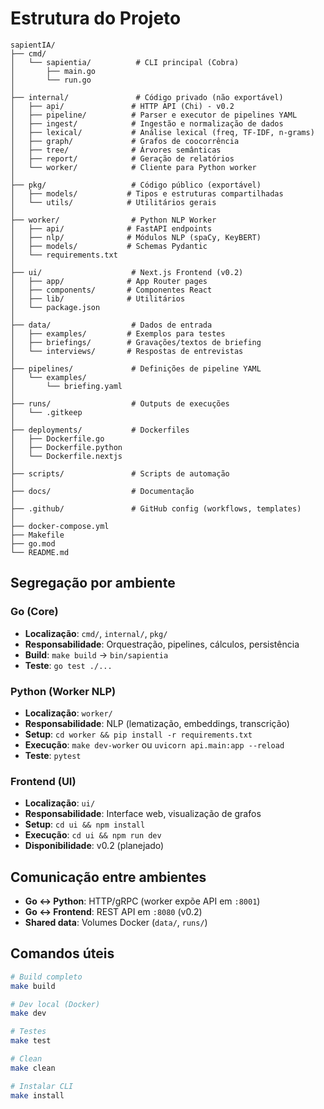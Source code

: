 # Estrutura do Projeto

```
sapientIA/
├── cmd/
│   └── sapientia/          # CLI principal (Cobra)
│       ├── main.go
│       └── run.go
│
├── internal/               # Código privado (não exportável)
│   ├── api/               # HTTP API (Chi) - v0.2
│   ├── pipeline/          # Parser e executor de pipelines YAML
│   ├── ingest/            # Ingestão e normalização de dados
│   ├── lexical/           # Análise lexical (freq, TF-IDF, n-grams)
│   ├── graph/             # Grafos de coocorrência
│   ├── tree/              # Árvores semânticas
│   ├── report/            # Geração de relatórios
│   └── worker/            # Cliente para Python worker
│
├── pkg/                   # Código público (exportável)
│   ├── models/           # Tipos e estruturas compartilhadas
│   └── utils/            # Utilitários gerais
│
├── worker/                # Python NLP Worker
│   ├── api/              # FastAPI endpoints
│   ├── nlp/              # Módulos NLP (spaCy, KeyBERT)
│   ├── models/           # Schemas Pydantic
│   └── requirements.txt
│
├── ui/                    # Next.js Frontend (v0.2)
│   ├── app/              # App Router pages
│   ├── components/       # Componentes React
│   ├── lib/              # Utilitários
│   └── package.json
│
├── data/                  # Dados de entrada
│   ├── examples/         # Exemplos para testes
│   ├── briefings/        # Gravações/textos de briefing
│   └── interviews/       # Respostas de entrevistas
│
├── pipelines/             # Definições de pipeline YAML
│   └── examples/
│       └── briefing.yaml
│
├── runs/                  # Outputs de execuções
│   └── .gitkeep
│
├── deployments/           # Dockerfiles
│   ├── Dockerfile.go
│   ├── Dockerfile.python
│   └── Dockerfile.nextjs
│
├── scripts/               # Scripts de automação
│
├── docs/                  # Documentação
│
├── .github/               # GitHub config (workflows, templates)
│
├── docker-compose.yml
├── Makefile
├── go.mod
└── README.md
```

## Segregação por ambiente

### Go (Core)

- **Localização**: `cmd/`, `internal/`, `pkg/`
- **Responsabilidade**: Orquestração, pipelines, cálculos, persistência
- **Build**: `make build` → `bin/sapientia`
- **Teste**: `go test ./...`

### Python (Worker NLP)

- **Localização**: `worker/`
- **Responsabilidade**: NLP (lematização, embeddings, transcrição)
- **Setup**: `cd worker && pip install -r requirements.txt`
- **Execução**: `make dev-worker` ou `uvicorn api.main:app --reload`
- **Teste**: `pytest`

### Frontend (UI)

- **Localização**: `ui/`
- **Responsabilidade**: Interface web, visualização de grafos
- **Setup**: `cd ui && npm install`
- **Execução**: `cd ui && npm run dev`
- **Disponibilidade**: v0.2 (planejado)

## Comunicação entre ambientes

- **Go ↔ Python**: HTTP/gRPC (worker expõe API em `:8001`)
- **Go ↔ Frontend**: REST API em `:8080` (v0.2)
- **Shared data**: Volumes Docker (`data/`, `runs/`)

## Comandos úteis

```bash
# Build completo
make build

# Dev local (Docker)
make dev

# Testes
make test

# Clean
make clean

# Instalar CLI
make install
```
